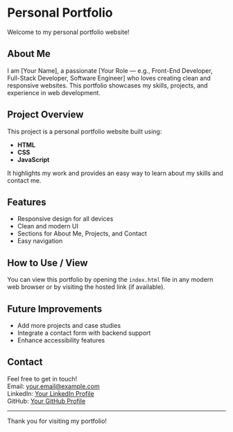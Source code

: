 # Personal Portfolio

Welcome to my personal portfolio website!

## About Me
I am [Your Name], a passionate [Your Role — e.g., Front-End Developer, Full-Stack Developer, Software Engineer] who loves creating clean and responsive websites. This portfolio showcases my skills, projects, and experience in web development.

## Project Overview
This project is a personal portfolio website built using:

- **HTML**
- **CSS**
- **JavaScript**

It highlights my work and provides an easy way to learn about my skills and contact me.

## Features
- Responsive design for all devices
- Clean and modern UI
- Sections for About Me, Projects, and Contact
- Easy navigation

## How to Use / View
You can view this portfolio by opening the `index.html` file in any modern web browser or by visiting the hosted link (if available).

## Future Improvements
- Add more projects and case studies
- Integrate a contact form with backend support
- Enhance accessibility features

## Contact
Feel free to get in touch!  
Email: your.email@example.com  
LinkedIn: [Your LinkedIn Profile](https://linkedin.com/in/sneha-mandal-ba08a6287)  
GitHub: [Your GitHub Profile](https://github.com/30sneha11)

---

Thank you for visiting my portfolio!

